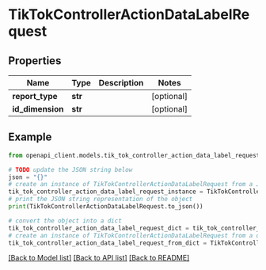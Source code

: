 # TikTokControllerActionDataLabelRequest


## Properties

Name | Type | Description | Notes
------------ | ------------- | ------------- | -------------
**report_type** | **str** |  | [optional] 
**id_dimension** | **str** |  | [optional] 

## Example

```python
from openapi_client.models.tik_tok_controller_action_data_label_request import TikTokControllerActionDataLabelRequest

# TODO update the JSON string below
json = "{}"
# create an instance of TikTokControllerActionDataLabelRequest from a JSON string
tik_tok_controller_action_data_label_request_instance = TikTokControllerActionDataLabelRequest.from_json(json)
# print the JSON string representation of the object
print(TikTokControllerActionDataLabelRequest.to_json())

# convert the object into a dict
tik_tok_controller_action_data_label_request_dict = tik_tok_controller_action_data_label_request_instance.to_dict()
# create an instance of TikTokControllerActionDataLabelRequest from a dict
tik_tok_controller_action_data_label_request_from_dict = TikTokControllerActionDataLabelRequest.from_dict(tik_tok_controller_action_data_label_request_dict)
```
[[Back to Model list]](../README.md#documentation-for-models) [[Back to API list]](../README.md#documentation-for-api-endpoints) [[Back to README]](../README.md)


